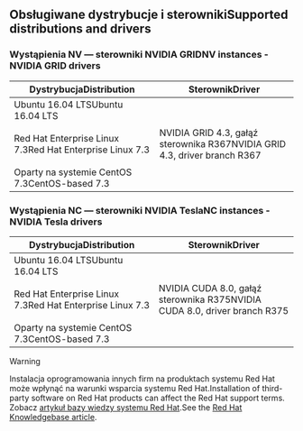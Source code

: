 ## <a name="supported-distributions-and-drivers"></a><span data-ttu-id="150ee-101">Obsługiwane dystrybucje i sterowniki</span><span class="sxs-lookup"><span data-stu-id="150ee-101">Supported distributions and drivers</span></span>


### <a name="nv-instances---nvidia-grid-drivers"></a><span data-ttu-id="150ee-102">Wystąpienia NV — sterowniki NVIDIA GRID</span><span class="sxs-lookup"><span data-stu-id="150ee-102">NV instances - NVIDIA GRID drivers</span></span>


| <span data-ttu-id="150ee-103">Dystrybucja</span><span class="sxs-lookup"><span data-stu-id="150ee-103">Distribution</span></span> | <span data-ttu-id="150ee-104">Sterownik</span><span class="sxs-lookup"><span data-stu-id="150ee-104">Driver</span></span> |
| --- | --- | 
| <span data-ttu-id="150ee-105">Ubuntu 16.04 LTS</span><span class="sxs-lookup"><span data-stu-id="150ee-105">Ubuntu 16.04 LTS</span></span><br/><br/><span data-ttu-id="150ee-106">Red Hat Enterprise Linux 7.3</span><span class="sxs-lookup"><span data-stu-id="150ee-106">Red Hat Enterprise Linux 7.3</span></span><br/><br/><span data-ttu-id="150ee-107">Oparty na systemie CentOS 7.3</span><span class="sxs-lookup"><span data-stu-id="150ee-107">CentOS-based 7.3</span></span> | <span data-ttu-id="150ee-108">NVIDIA GRID 4.3, gałąź sterownika R367</span><span class="sxs-lookup"><span data-stu-id="150ee-108">NVIDIA GRID 4.3, driver branch R367</span></span>|

### <a name="nc-instances---nvidia-tesla-drivers"></a><span data-ttu-id="150ee-109">Wystąpienia NC — sterowniki NVIDIA Tesla</span><span class="sxs-lookup"><span data-stu-id="150ee-109">NC instances - NVIDIA Tesla drivers</span></span>
| <span data-ttu-id="150ee-110">Dystrybucja</span><span class="sxs-lookup"><span data-stu-id="150ee-110">Distribution</span></span> | <span data-ttu-id="150ee-111">Sterownik</span><span class="sxs-lookup"><span data-stu-id="150ee-111">Driver</span></span> |
| --- | --- | 
| <span data-ttu-id="150ee-112">Ubuntu 16.04 LTS</span><span class="sxs-lookup"><span data-stu-id="150ee-112">Ubuntu 16.04 LTS</span></span><br/><br/> <span data-ttu-id="150ee-113">Red Hat Enterprise Linux 7.3</span><span class="sxs-lookup"><span data-stu-id="150ee-113">Red Hat Enterprise Linux 7.3</span></span><br/><br/> <span data-ttu-id="150ee-114">Oparty na systemie CentOS 7.3</span><span class="sxs-lookup"><span data-stu-id="150ee-114">CentOS-based 7.3</span></span> | <span data-ttu-id="150ee-115">NVIDIA CUDA 8.0, gałąź sterownika R375</span><span class="sxs-lookup"><span data-stu-id="150ee-115">NVIDIA CUDA 8.0, driver branch R375</span></span> |



> [!WARNING] 
> <span data-ttu-id="150ee-116">Instalacja oprogramowania innych firm na produktach systemu Red Hat może wpłynąć na warunki wsparcia systemu Red Hat.</span><span class="sxs-lookup"><span data-stu-id="150ee-116">Installation of third-party software on Red Hat products can affect the Red Hat support terms.</span></span> <span data-ttu-id="150ee-117">Zobacz [artykuł bazy wiedzy systemu Red Hat](https://access.redhat.com/articles/1067).</span><span class="sxs-lookup"><span data-stu-id="150ee-117">See the [Red Hat Knowledgebase article](https://access.redhat.com/articles/1067).</span></span>
>
